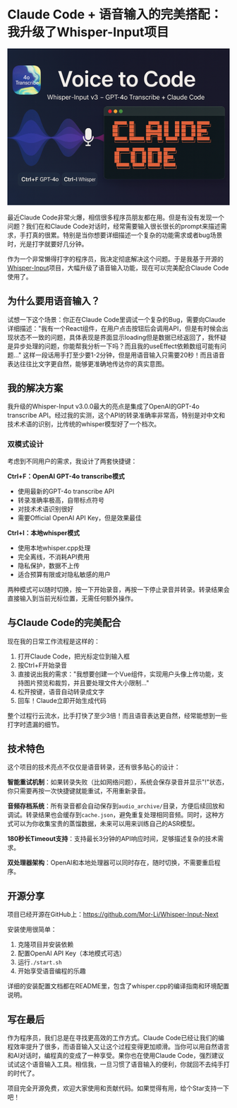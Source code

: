 # Claude Code + 语音输入的完美搭配：我升级了Whisper-Input项目

<p align="center">
  <img src="whisper_claudecode.png" alt="项目海报" />
</p>


最近Claude Code非常火爆，相信很多程序员朋友都在用。但是有没有发现一个问题？我们在和Claude Code对话时，经常需要输入很长很长的prompt来描述需求，手打真的很累。特别是当你想要详细描述一个复杂的功能需求或者bug场景时，光是打字就要好几分钟。

作为一个非常懒得打字的程序员，我决定彻底解决这个问题。于是我基于开源的[Whisper-Input](https://github.com/ErlichLiu/Whisper-Input)项目，大幅升级了语音输入功能，现在可以完美配合Claude Code使用了。

## 为什么要用语音输入？

试想一下这个场景：你正在Claude Code里调试一个复杂的Bug，需要向Claude详细描述："我有一个React组件，在用户点击按钮后会调用API，但是有时候会出现状态不一致的问题，具体表现是界面显示loading但是数据已经返回了，我怀疑是异步处理的问题，你能帮我分析一下吗？而且我的useEffect依赖数组可能有问题..."
这样一段话用手打至少要1-2分钟，但是用语音输入只需要20秒！而且语音表达往往比文字更自然，能够更准确地传达你的真实意图。
 
## 我的解决方案

我升级的Whisper-Input v3.0.0最大的亮点是集成了OpenAI的GPT-4o transcribe API。经过我的实测，这个API的转录准确率非常高，特别是对中文和技术术语的识别，比传统的whisper模型好了一个档次。

### 双模式设计

考虑到不同用户的需求，我设计了两套快捷键：

**Ctrl+F：OpenAI GPT-4o transcribe模式**
- 使用最新的GPT-4o transcribe API
- 转录准确率极高，自带标点符号
- 对技术术语识别很好
- 需要Official OpenAI API Key，但是效果最佳

**Ctrl+I：本地whisper模式** 
- 使用本地whisper.cpp处理
- 完全离线，不消耗API费用
- 隐私保护，数据不上传
- 适合预算有限或对隐私敏感的用户

两种模式可以随时切换，按一下开始录音，再按一下停止录音并转录。转录结果会直接输入到当前光标位置，无需任何额外操作。

## 与Claude Code的完美配合

现在我的日常工作流程是这样的：

1. 打开Claude Code，把光标定位到输入框
2. 按Ctrl+F开始录音
3. 直接说出我的需求："我想要创建一个Vue组件，实现用户头像上传功能，支持图片预览和裁剪，并且要处理文件大小限制..."
4. 松开按键，语音自动转录成文字
5. 回车！Claude立即开始生成代码

整个过程行云流水，比手打快了至少3倍！而且语音表达更自然，经常能想到一些打字时遗漏的细节。

## 技术特色

这个项目的技术亮点不仅仅是语音转录，还有很多贴心的设计：

**智能重试机制**：如果转录失败（比如网络问题），系统会保存录音并显示"!"状态，你只需要再按一次快捷键就能重试，不用重新录音。

**音频存档系统**：所有录音都会自动保存到`audio_archive/`目录，方便后续回放和调试。转录结果也会缓存到`cache.json`，避免重复处理相同音频。同时，这种方式可以为你收集宝贵的蒸馏数据，未来可以用来训练自己的ASR模型。

**180秒长Timeout支持**：支持最长3分钟的API响应时间，足够描述复杂的技术需求。

**双处理器架构**：OpenAI和本地处理器可以同时存在，随时切换，不需要重启程序。

## 开源分享

项目已经开源在GitHub上：https://github.com/Mor-Li/Whisper-Input-Next

安装使用很简单：
1. 克隆项目并安装依赖
2. 配置OpenAI API Key（本地模式可选）
3. 运行`./start.sh`
4. 开始享受语音编程的乐趣

详细的安装配置文档都在README里，包含了whisper.cpp的编译指南和环境配置说明。

## 写在最后

作为程序员，我们总是在寻找更高效的工作方式。Claude Code已经让我们的编程效率提升了很多，而语音输入又让这个过程变得更加顺滑。当你可以用自然语言和AI对话时，编程真的变成了一种享受。果你也在使用Claude Code，强烈建议试试这个语音输入工具。相信我，一旦习惯了语音输入的便利，你就回不去纯手打的时代了。

项目完全开源免费，欢迎大家使用和贡献代码。如果觉得有用，给个Star支持一下吧！